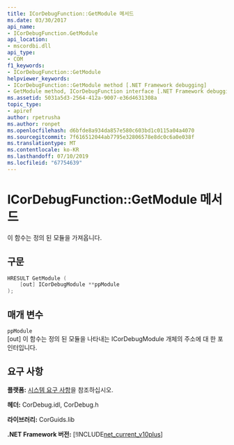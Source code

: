 ```yaml
---
title: ICorDebugFunction::GetModule 메서드
ms.date: 03/30/2017
api_name:
- ICorDebugFunction.GetModule
api_location:
- mscordbi.dll
api_type:
- COM
f1_keywords:
- ICorDebugFunction::GetModule
helpviewer_keywords:
- ICorDebugFunction::GetModule method [.NET Framework debugging]
- GetModule method, ICorDebugFunction interface [.NET Framework debugging]
ms.assetid: 5031a5d3-2564-412a-9007-e36d4631308a
topic_type:
- apiref
author: rpetrusha
ms.author: ronpet
ms.openlocfilehash: d6bfde8a934da857e580c603bd1c0115a04a4070
ms.sourcegitcommit: 7f616512044ab7795e32806578e8dc0c6a0e038f
ms.translationtype: MT
ms.contentlocale: ko-KR
ms.lasthandoff: 07/10/2019
ms.locfileid: "67754639"
---
```

# <a name="icordebugfunctiongetmodule-method"></a>ICorDebugFunction::GetModule 메서드
이 함수는 정의 된 모듈을 가져옵니다.  
  
## <a name="syntax"></a>구문  
  
```cpp  
HRESULT GetModule (  
    [out] ICorDebugModule **ppModule  
);  
```  
  
## <a name="parameters"></a>매개 변수  
 `ppModule`  
 [out] 이 함수는 정의 된 모듈을 나타내는 ICorDebugModule 개체의 주소에 대 한 포인터입니다.  
  
## <a name="requirements"></a>요구 사항  
 **플랫폼:** [시스템 요구 사항](../../../../docs/framework/get-started/system-requirements.md)을 참조하십시오.  
  
 **헤더:** CorDebug.idl, CorDebug.h  
  
 **라이브러리:** CorGuids.lib  
  
 **.NET Framework 버전:** [!INCLUDE[net_current_v10plus](../../../../includes/net-current-v10plus-md.md)]
